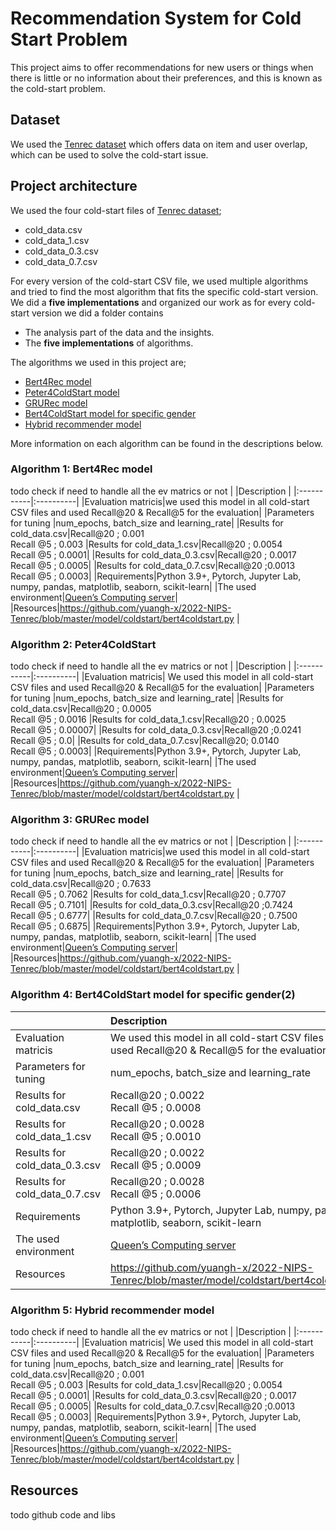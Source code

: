 
# Recommendation System​ for Cold Start Problem ​
This project aims to offer recommendations for new users
or things when there is little or no information about their preferences, and this is known as the cold-start problem.

## Dataset
We used the [Tenrec dataset](https://static.qblv.qq.com/qblv/h5/algo-frontend/tenrec_dataset.html) which offers data on item and user overlap, which can be used to solve the cold-start issue.

## Project architecture
We used the four cold-start files of [Tenrec dataset](https://static.qblv.qq.com/qblv/h5/algo-frontend/tenrec_dataset.html);
- cold_data.csv
- cold_data_1.csv
- cold_data_0.3.csv
- cold_data_0.7.csv

For every version of the cold-start CSV file, we used multiple algorithms and tried to find the most algorithm that fits the specific cold-start version.
We did a **five implementations** and organized our work as for every cold-start version we did a folder contains 
- The analysis part of the data and the insights.
- The **five implementations** of algorithms.

The algorithms we used in this project are;
- [Bert4Rec model](#Algorithm-1:-Bert4Rec-model)
- [Peter4ColdStart model](#Algorithm-2:-Bert4ColdStart)
- [GRURec model](#Algorithm-3:-Bert4ColdStart)
- [Bert4ColdStart model for specific gender](#Algorithm-5:-Bert4ColdStart)
- [Hybrid recommender model](#Algorithm-4:-Bert4ColdStart)

More information on each algorithm can be found in the descriptions below.

### Algorithm 1: Bert4Rec model
todo check if need to handle all the ev matrics or not
| |Description |
|:-----------|:----------|
|Evaluation matricis|we used this model in all cold-start CSV files and used Recall@20 & Recall@5​ for the evaluation|
|Parameters for tuning |num_epochs, batch_size and learning_rate​|
|Results for cold_data.csv|Recall@20​ ; ​0.001 <br /> Recall @5 ; 0.003
|Results for cold_data_1.csv|Recall@20​ ; ​0.0054 <br /> Recall @5 ; 0.0001|
|Results for cold_data_0.3.csv|Recall@20​ ; ​0.0017 <br /> Recall @5 ; 0.0005|
|Results for cold_data_0.7.csv|Recall@20​ ; ​0.0013 <br /> Recall @5 ; 0.0003|
|Requirements|Python 3.9+, Pytorch, Jupyter Lab, numpy, pandas, matplotlib, seaborn, scikit-learn|
|The used environment|[Queen’s Computing server](https://lobot.caslab.queensu.ca)|
|Resources|https://github.com/yuangh-x/2022-NIPS-Tenrec/blob/master/model/coldstart/bert4coldstart.py |

### Algorithm 2: Peter4ColdStart
todo check if need to handle all the ev matrics or not
| |Description |
|:-----------|:----------|
|Evaluation matricis| We used this model in all cold-start CSV files and used Recall@20 & Recall@5​ for the evaluation|
|Parameters for tuning |num_epochs, batch_size and learning_rate​|
|Results for cold_data.csv|Recall@20​ ; ​0.0005 <br /> Recall @5 ; 0.0016
|Results for cold_data_1.csv|Recall@20​ ; ​0.0025 <br /> Recall @5 ; 0.00007|
|Results for cold_data_0.3.csv|Recall@20​ ; ​0.0241 <br /> Recall @5 ; 0.0|
|Results for cold_data_0.7.csv|Recall@20​ ; ​0.0140 <br /> Recall @5 ; 0.0003|
|Requirements|Python 3.9+, Pytorch, Jupyter Lab, numpy, pandas, matplotlib, seaborn, scikit-learn|
|The used environment|[Queen’s Computing server](https://lobot.caslab.queensu.ca)|
|Resources|https://github.com/yuangh-x/2022-NIPS-Tenrec/blob/master/model/coldstart/bert4coldstart.py |

### Algorithm 3: GRURec model
todo check if need to handle all the ev matrics or not
| |Description |
|:-----------|:----------|
|Evaluation matricis|we used this model in all cold-start CSV files and used Recall@20 & Recall@5​ for the evaluation|
|Parameters for tuning |num_epochs, batch_size and learning_rate​|
|Results for cold_data.csv|Recall@20​ ; ​0.7633 <br /> Recall @5 ; 0.7062
|Results for cold_data_1.csv|Recall@20​ ; ​0.7707 <br /> Recall @5 ; 0.7101|
|Results for cold_data_0.3.csv|Recall@20​ ; ​0.7424 <br /> Recall @5 ; 0.6777|
|Results for cold_data_0.7.csv|Recall@20​ ; ​0.7500 <br /> Recall @5 ; 0.6875|
|Requirements|Python 3.9+, Pytorch, Jupyter Lab, numpy, pandas, matplotlib, seaborn, scikit-learn|
|The used environment|[Queen’s Computing server](https://lobot.caslab.queensu.ca)|
|Resources|https://github.com/yuangh-x/2022-NIPS-Tenrec/blob/master/model/coldstart/bert4coldstart.py |

### Algorithm 4: Bert4ColdStart model for specific gender(2)
| |Description |
|:-----------|:----------|
|Evaluation matricis| We used this model in all cold-start CSV files and used Recall@20 & Recall@5​ for the evaluation|
|Parameters for tuning |num_epochs, batch_size and learning_rate​|
|Results for cold_data.csv|Recall@20​ ; ​0.0022 <br /> Recall @5 ; 0.0008
|Results for cold_data_1.csv|Recall@20​ ; ​0.0028 <br /> Recall @5 ; 0.0010|
|Results for cold_data_0.3.csv|Recall@20​ ; ​0.0022 <br /> Recall @5 ; 0.0009|
|Results for cold_data_0.7.csv|Recall@20​ ; ​0.0028 <br /> Recall @5 ; 0.0006|
|Requirements|Python 3.9+, Pytorch, Jupyter Lab, numpy, pandas, matplotlib, seaborn, scikit-learn|
|The used environment|[Queen’s Computing server](https://lobot.caslab.queensu.ca)|
|Resources|https://github.com/yuangh-x/2022-NIPS-Tenrec/blob/master/model/coldstart/bert4coldstart.py |


### Algorithm 5: Hybrid recommender model
todo check if need to handle all the ev matrics or not
| |Description |
|:-----------|:----------|
|Evaluation matricis| We used this model in all cold-start CSV files and used Recall@20 & Recall@5​ for the evaluation|
|Parameters for tuning |num_epochs, batch_size and learning_rate​|
|Results for cold_data.csv|Recall@20​ ; ​0.001 <br /> Recall @5 ; 0.003
|Results for cold_data_1.csv|Recall@20​ ; ​0.0054 <br /> Recall @5 ; 0.0001|
|Results for cold_data_0.3.csv|Recall@20​ ; ​0.0017 <br /> Recall @5 ; 0.0005|
|Results for cold_data_0.7.csv|Recall@20​ ; ​0.0013 <br /> Recall @5 ; 0.0003|
|Requirements|Python 3.9+, Pytorch, Jupyter Lab, numpy, pandas, matplotlib, seaborn, scikit-learn|
|The used environment|[Queen’s Computing server](https://lobot.caslab.queensu.ca)|
|Resources|https://github.com/yuangh-x/2022-NIPS-Tenrec/blob/master/model/coldstart/bert4coldstart.py |


## Resources

todo github code and libs
